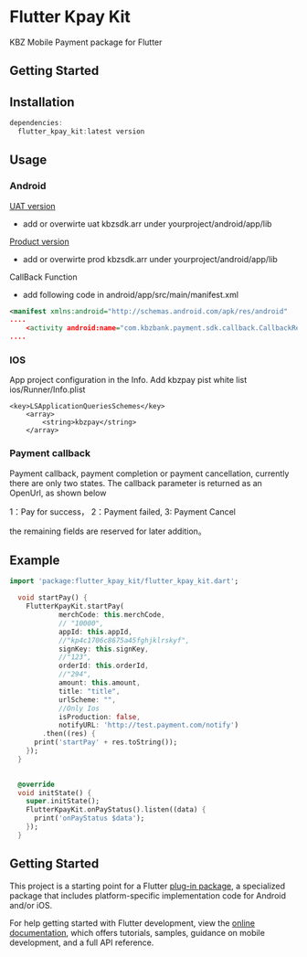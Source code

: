 # Flutter Kpay Kit

KBZ Mobile Payment package for Flutter

## Getting Started



## Installation
```dart
dependencies:
  flutter_kpay_kit:latest version
```


## Usage


### Android


[UAT version](https://drive.google.com/drive/folders/1y8rwhg8tF35U_S5CKbROrR-FXI8B-0S7?usp=share_link)   
- add or overwirte uat kbzsdk.arr under yourproject/android/app/lib

[Product version](https://drive.google.com/drive/folders/1YFiXmBNv1zAM4kZb32A8ujrMlG08pxd4?usp=share_link)  
- add or overwirte prod kbzsdk.arr under yourproject/android/app/lib



CallBack Function
- add following code in android/app/src/main/manifest.xml

```xml
<manifest xmlns:android="http://schemas.android.com/apk/res/android"
....
	<activity android:name="com.kbzbank.payment.sdk.callback.CallbackResultActivity" android:theme="@android:style/Theme.NoDisplay" android:exported="true"
....
```
### IOS
App project configuration in the Info. Add kbzpay pist white list
ios/Runner/Info.plist
```plist
<key>LSApplicationQueriesSchemes</key>
	<array>
		<string>kbzpay</string>
	</array>
```

### Payment callback
Payment callback, payment completion or payment cancellation, currently there are only two states. The callback parameter is returned as an OpenUrl, as shown below


1：Pay for success，
2：Payment failed, 
3: Payment Cancel

the remaining fields are reserved for later addition。

## Example
```dart
import 'package:flutter_kpay_kit/flutter_kpay_kit.dart';

  void startPay() {
    FlutterKpayKit.startPay(
            merchCode: this.merchCode,
            // "10000",
            appId: this.appId,
            //"kp4c1706c8675a45fghjklrskyf",
            signKey: this.signKey,
            //"123",
            orderId: this.orderId,
            //"294",
            amount: this.amount,
            title: "title",
            urlScheme: "",
            //Only Ios
            isProduction: false,
            notifyURL: 'http://test.payment.com/notify')
        .then((res) {
      print('startPay' + res.toString());
    });
  }

    
  @override
  void initState() {
    super.initState();
    FlutterKpayKit.onPayStatus().listen((data) {
      print('onPayStatus $data');
    });
  }
```

## Getting Started

This project is a starting point for a Flutter
[plug-in package](https://flutter.dev/developing-packages/),
a specialized package that includes platform-specific implementation code for
Android and/or iOS.

For help getting started with Flutter development, view the
[online documentation](https://flutter.dev/docs), which offers tutorials,
samples, guidance on mobile development, and a full API reference.


